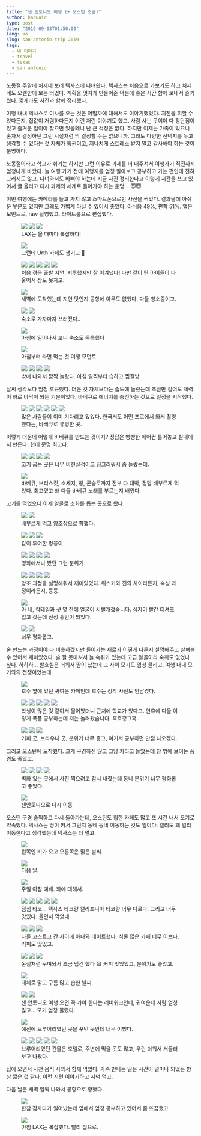 ```yaml
---
title: "샌 안토니오 여행 (+ 오스틴 조금)"
author: haruair
type: post
date: "2019-09-03T01:50:00"
lang: ko
slug: san-antonio-trip-2019
tags:
  - 내 이야기
  - travel
  - texas
  - san antonio
---
```


노동절 주말에 처제네 보러 텍사스에 다녀왔다. 텍사스는 처음으로 가보기도 하고 처제네도 오랜만에 보는 터였다. 계획을 멋지게 만들어준 덕분에 좋은 시간 함께 보내서 즐거웠다. 짧게라도 사진과 함께 정리했다.

여행 내내 텍사스로 이사를 오는 것은 어떨까에 대해서도 이야기했었다. 지진을 피할 수 있다든지, 집값이 저렴하다든지 이런 저런 이야기도 했고. 사람 사는 곳이야 다 장단점이 있고 즐거운 일이야 찾으면 있을테니 난 큰 걱정은 없다. 하지만 이제는 가족이 있으니 혼자서 결정하던 그런 시절처럼 막 결정할 수는 없으니까. 그래도 다양한 선택지를 두고 생각할 수 있다는 것 자체가 특권이고, 지나치게 스트레스 받지 말고 감사해야 하는 것이 분명하다.

노동절이라고 학교가 쉬기는 하지만 그런 이유로 과제를 더 내주셔서 여행가기 직전까지 엄청나게 바빴다. 늘 여행 가기 전에 여행지를 엄청 알아보고 공부하고 가는 편인데 전혀 그러지도 않고. 다녀와서도 바뻐야 하는데 지금 사진 정리한다고 이렇게 시간을 쓰고 있어서 글 올리고 다시 과제의 세계로 들어가야 하는 운명... 😇😇

이번 여행에는 카메라를 들고 가지 않고 스마트폰으로만 사진을 찍었다. 결과물에 아쉬운 부분도 있지만 그래도 가볍게 다닐 수 있어서 좋았다. 아쉬움 49%, 편함 51%. 앱은 모먼트로, raw 촬영했고, 라이트룸으로 편집했다.

<figure class="wide">

<img src="https://live.staticflickr.com/65535/48672674882_dc0054a1e5_h.jpg" loading="lazy" />

<img src="https://live.staticflickr.com/65535/48672679487_40997f11fa_h.jpg" loading="lazy" />

<img src="https://live.staticflickr.com/65535/48672151958_735ec3525f_h.jpg" loading="lazy" />

<figcaption>LAX는 올 때마다 복잡하다!</figcaption>
</figure>

<figure class="wide">

<img src="https://live.staticflickr.com/65535/48672155598_73ed7035cd_h.jpg" loading="lazy" />

<figcaption>그런데 Urth 카페도 생기고 🥰</figcaption>
</figure>

<figure class="wide">

<img src="https://live.staticflickr.com/65535/48672505936_3c2cf1bbec_h.jpg" loading="lazy" />

<img src="https://live.staticflickr.com/65535/48672679802_a9aac633c1_h.jpg" loading="lazy" />

<img src="https://live.staticflickr.com/65535/48672170723_6f2c5f1395_h.jpg" loading="lazy" />

<img src="https://live.staticflickr.com/65535/48672500351_32f1db079f_h.jpg" loading="lazy" />

<img src="https://live.staticflickr.com/65535/48672154223_eebd48abcb_h.jpg" loading="lazy" />

<figcaption>처음 겪은 출발 지연. 지루했지만 잘 이겨냈다! 다만 같이 탄 아이들이 다 울어서 잠도 못자고.</figcaption>
</figure>


<figure class="wide">

<img src="https://live.staticflickr.com/65535/48672497206_2cfd829747_h.jpg" loading="lazy" />

<figcaption>새벽에 도착했는데 지연 탓인지 공항에 아무도 없었다. 다들 청소중이고.</figcaption>
</figure>

<figure class="wide">

<img src="https://live.staticflickr.com/65535/48672162458_5f48a08534_h.jpg" loading="lazy" />

<img src="https://live.staticflickr.com/65535/48672497951_f1f80ac438_h.jpg" loading="lazy" />

<figcaption>숙소로 가자마자 쓰러졌다..</figcaption>
</figure>

<figure class="wide">

<img src="https://live.staticflickr.com/65535/48672169798_af0b7b7b25_h.jpg" loading="lazy" />

<figcaption>아침에 일어나서 보니 숙소도 독특했다</figcaption>
</figure>


<figure class="wide">

<img src="https://live.staticflickr.com/65535/48672496311_d2690778d9_h.jpg" loading="lazy" />

<figcaption>아침부터 라면 먹는 것 여행 모먼트</figcaption>
</figure>

<figure class="wide">

<img src="https://live.staticflickr.com/65535/48672670527_192f9bb4a7_h.jpg" loading="lazy" />

<img src="https://live.staticflickr.com/65535/48672168953_94b3d8a643_h.jpg" loading="lazy" />

<img src="https://live.staticflickr.com/65535/48672164883_d7007c5007_h.jpg" loading="lazy" />

<img src="https://live.staticflickr.com/65535/48672501031_9faff8ddc3_h.jpg" loading="lazy" />

<figcaption>밖에 나와서 깜짝 놀랐다. 아침 일찍부터 습하고 찜질방.</figcaption>
</figure>

날씨 생각보다 엄청 후끈했다. 더운 것 자체보다는 습도에 놀랐는데 조금만 걸어도 체력이 바로 바닥이 되는 기분이었다. 바베큐로 에너지를 충전하는 것으로 일정을 시작했다.

<figure class="wide">

<img src="https://live.staticflickr.com/65535/48672153328_a92ae0e926_h.jpg" loading="lazy" />

<img src="https://live.staticflickr.com/65535/48672496691_eeda7ec2d4_h.jpg" loading="lazy" />

<img src="https://live.staticflickr.com/65535/48672672807_7363b6fab6_h.jpg" loading="lazy" />

<img src="https://live.staticflickr.com/65535/48672162293_244a6d37fd_h.jpg" loading="lazy" />

<img src="https://live.staticflickr.com/65535/48672681827_28aa177572_h.jpg" loading="lazy" />

<img src="https://live.staticflickr.com/65535/48672492151_22a3c528e5_h.jpg" loading="lazy" />

<figcaption>많은 사람들이 이미 기다리고 있었다. 한국서도 어떤 프로에서 와서 촬영했다는, 바베큐로 유명한 곳.</figcaption>
</figure>

이렇게 더운데 어떻게 바베큐를 만드는 것이지? 정답은 빵빵한 에어컨 틀어놓고 실내에서 만든다. 현대 문명 최고다.

<figure class="wide">

<img src="https://live.staticflickr.com/65535/48672681137_5f21c4926f_h.jpg" loading="lazy" />

<img src="https://live.staticflickr.com/65535/48672670827_7d7c189ccb_h.jpg" loading="lazy" />

<img src="https://live.staticflickr.com/65535/48672666727_c2088ae07b_h.jpg" loading="lazy" />

<img src="https://live.staticflickr.com/65535/48672159603_beb74d87aa_h.jpg" loading="lazy" />

<figcaption>고기 굽는 곳은 너무 비현실적이고 징그러워서 좀 놀랐는데.</figcaption>
</figure>

<figure class="wide">

<img src="https://live.staticflickr.com/65535/48672157163_7c30de0454_h.jpg" loading="lazy" />

<figcaption>바베큐, 브리스킷, 소세지, 빵, 콘슬로까지 전부 다 대박, 정말 배부르게 먹었다. 최고였고 왜 다들 바베큐 노래를 부르는지 배웠다.</figcaption>
</figure>

고기를 먹었으니 이제 알콜로 소화를 돕는 곳으로 왔다.

<figure class="wide">

<img src="https://live.staticflickr.com/65535/48672504071_91ffa335e7_h.jpg" loading="lazy" />

<img src="https://live.staticflickr.com/65535/48672673002_fd79775d6d_h.jpg" loading="lazy" />

<figcaption>배부르게 먹고 양조장으로 향했다. </figcaption>
</figure>

<figure class="wide">

<img src="https://live.staticflickr.com/65535/48672666022_915ca4e7a4_h.jpg" loading="lazy" />

<img src="https://live.staticflickr.com/65535/48672494221_da5e3f048b_h.jpg" loading="lazy" />

<img src="https://live.staticflickr.com/65535/48672156003_ab44053869_h.jpg" loading="lazy" />

<figcaption>같이 투어한 멍뭉이</figcaption>
</figure>

<figure class="wide">

<img src="https://live.staticflickr.com/65535/48672507241_102daefa6a_h.jpg" loading="lazy" />

<img src="https://live.staticflickr.com/65535/48672160118_67c14a4773_h.jpg" loading="lazy" />

<img src="https://live.staticflickr.com/65535/48672168768_aaf5c88fcd_h.jpg" loading="lazy" />

<img src="https://live.staticflickr.com/65535/48672500541_4f28d45461_h.jpg" loading="lazy" />

<figcaption>영화에서나 봤던 그런 분위기</figcaption>
</figure>

<figure class="wide">

<img src="https://live.staticflickr.com/65535/48672166233_3cf833ba62_h.jpg" loading="lazy" />

<img src="https://live.staticflickr.com/65535/48672674762_c0d3a45136_h.jpg" loading="lazy" />

<img src="https://live.staticflickr.com/65535/48672502206_572e618421_h.jpg" loading="lazy" />

<img src="https://live.staticflickr.com/65535/48672676802_cc5bb26b9d_h.jpg" loading="lazy" />

<figcaption>양조 과정을 설명해줘서 재미있었다. 위스키와 진의 차이라든지, 숙성 과정이라든지, 등등.</figcaption>
</figure>

<figure class="wide">

<img src="https://live.staticflickr.com/65535/48672166813_d966a49b93_h.jpg" loading="lazy" />

<figcaption>아 네, 칵테일과 샷 몇 잔에 얼굴이 시뻘개졌습니다. 심지어 빨간 티셔츠 입고 갔는데 진정 홍인이 되었다.</figcaption>
</figure>

<figure class="wide">

<img src="https://live.staticflickr.com/65535/48672169133_067641f67f_h.jpg" loading="lazy" />

<img src="https://live.staticflickr.com/65535/48672503026_d78b8b1123_h.jpg" loading="lazy" />

<figcaption>너무 평화롭고.</figcaption>
</figure>

술 만드는 과정이야 다 비슷하겠지만 들어가는 재료가 어떻게 다른지 설명해주고 살펴볼 수 있어서 재미있었다. 술 잘 못마셔서 늘 숙취가 있는데 고급 알콜이라 숙취도 없었나 싶다. 하하하... 발효실은 더워서 땀이 났는데 그 사이 모기도 엄청 물리고. 여행 내내 모기와의 전쟁이었는데.

<figure class="wide">

<img src="https://live.staticflickr.com/65535/48672496041_f7b0db23e2_h.jpg" loading="lazy" />

<figcaption>호수 옆에 있던 귀여운 카페인데 호수는 정작 사진도 안남겼다.</figcaption>
</figure>

<figure class="wide">

<img src="https://live.staticflickr.com/65535/48672677232_f347b12c83_h.jpg" loading="lazy" />

<img src="https://live.staticflickr.com/65535/48672500171_d244986e0f_h.jpg" loading="lazy" />

<img src="https://live.staticflickr.com/65535/48672673942_122875c115_h.jpg" loading="lazy" />

<img src="https://live.staticflickr.com/65535/48672674612_247d8d34b2_h.jpg" loading="lazy" />

<img src="https://live.staticflickr.com/65535/48672163503_e0357b0c58_h.jpg" loading="lazy" />

<figcaption>학생이 많은 것 같아서 물어봤더니 근처에 학교가 있다고. 연휴에 다들 이렇게 폭풍 공부하는데 저는 놀러왔습니다. 흑흐겋그흑..</figcaption>
</figure>

<figure class="wide">

<img src="https://live.staticflickr.com/65535/48672152833_ebca207177_h.jpg" loading="lazy" />

<img src="https://live.staticflickr.com/65535/48672665127_ffb35e7e40_h.jpg" loading="lazy" />

<img src="https://live.staticflickr.com/65535/48672167773_9af8db3790_h.jpg" loading="lazy" />

<figcaption>커피 굿, 브라우니 굿, 분위기 너무 좋고, 여기서 공부하면 만점 나오겠다.</figcaption>
</figure>

그러고 오스틴에 도착했다. 크게 구경하진 않고 그냥 차타고 돌았는데 창 밖에 보이는 풍경도 좋았고.

<figure class="wide">

<img src="https://live.staticflickr.com/65535/48672155388_a3803db5c7_h.jpg" loading="lazy" />

<img src="https://live.staticflickr.com/65535/48672156593_5f28df1563_h.jpg" loading="lazy" />

<img src="https://live.staticflickr.com/65535/48672671162_2dfe9541ba_h.jpg" loading="lazy" />

<img src="https://live.staticflickr.com/65535/48672163898_77e0baecfc_h.jpg" loading="lazy" />

<figcaption>벽화 있는 곳에서 사진 찍으려고 잠시 내렸는데 동네 분위기 너무 평화롭고 좋았다.</figcaption>
</figure>


<figure class="wide">

<img src="https://live.staticflickr.com/65535/48672164713_6919f11a5b_h.jpg" loading="lazy" />

<figcaption>샌안토니오로 다시 이동</figcaption>
</figure>

오스틴 구경 슬쩍하고 다시 돌아가는데, 오스틴도 힙한 카페도 많고 또 시간 내서 오기로 약속했다. 텍사스는 땅이 커서 그런지 동네 동네 이동하는 것도 일이다. 캘리도 꽤 멀리 이동한다고 생각했는데 텍사스는 더 멀고.

<figure class="wide">

<img src="https://live.staticflickr.com/65535/48672153513_9b25f2ac48_h.jpg" loading="lazy" />

<figcaption>왼쪽엔 비가 오고 오른쪽은 맑은 날씨.</figcaption>
</figure>

<figure class="wide">

<img src="https://live.staticflickr.com/65535/48672677657_0307fd91a4_h.jpg" loading="lazy" />

<figcaption>다음 날.</figcaption>
</figure>

<figure class="wide">

<img src="https://live.staticflickr.com/65535/48672170353_263a492ea6_h.jpg" loading="lazy" />

<figcaption>주일 아침 예배. 화에 대해서.</figcaption>
</figure>


<figure class="wide">

<img src="https://live.staticflickr.com/65535/48672165248_330bd92a5f_h.jpg" loading="lazy" />

<img src="https://live.staticflickr.com/65535/48672499971_ab2ae8cde5_h.jpg" loading="lazy" />

<img src="https://live.staticflickr.com/65535/48672678167_06172a68bb_h.jpg" loading="lazy" />

<img src="https://live.staticflickr.com/65535/48672670437_b8c5587173_h.jpg" loading="lazy" />

<img src="https://live.staticflickr.com/65535/48672675982_071b406427_h.jpg" loading="lazy" />


<figcaption>점심 타코... 택사스 타코랑 캘리포니아 타코랑 너무 다르다. 그리고 너무 맛있다. 울면서 먹었네.</figcaption>
</figure>

<figure class="wide">

<img src="https://live.staticflickr.com/65535/48672170233_6ef3b0bd46_h.jpg" loading="lazy" />

<img src="https://live.staticflickr.com/65535/48672155023_bceff224a1_h.jpg" loading="lazy" />

<img src="https://live.staticflickr.com/65535/48672497696_fb00ca938d_h.jpg" loading="lazy" />

<figcaption>다들 코스트코 간 사이에 아내와 데이트했다. 식물 많은 카페 너무 이쁘다. 커피도 맛있고.</figcaption>
</figure>

<figure class="wide">

<img src="https://live.staticflickr.com/65535/48672490556_5b17038586_h.jpg" loading="lazy" />

<img src="https://live.staticflickr.com/65535/48672166038_b7e9c8f142_h.jpg" loading="lazy" />

<img src="https://live.staticflickr.com/65535/48672498391_daedfe2ff3_h.jpg" loading="lazy" />

<figcaption>온실처럼 꾸며놔서 조금 덥긴 했다 😅 커피 맛있었고, 분위기도 좋았고.</figcaption>
</figure>

<figure class="wide">

<img src="https://live.staticflickr.com/65535/48672166588_fdd72c2082_h.jpg" loading="lazy" />

<figcaption>대체로 맑고 구름 많고 습한 날씨.</figcaption>
</figure>

<figure class="wide">

<img src="https://live.staticflickr.com/65535/48672158048_481b022304_h.jpg" loading="lazy" />

<img src="https://live.staticflickr.com/65535/48672664462_95fa661b13_h.jpg" loading="lazy" />

<figcaption>샌 안토니오 여행 오면 꼭 가야 한다는 리버워크인데, 귀여운데 사람 엄청 많고... 모기 엄청 물렸다.</figcaption>
</figure>


<figure class="wide">

<img src="https://live.staticflickr.com/65535/48672675842_0818448e3c_h.jpg" loading="lazy" />

<figcaption>예전에 브루어리였던 곳을 꾸민 곳인데 너무 이뻤다.</figcaption>
</figure>

<figure class="wide">

<img src="https://live.staticflickr.com/65535/48672492751_969ae4d4bd_h.jpg" loading="lazy" />

<img src="https://live.staticflickr.com/65535/48672156293_efcce4e9ef_h.jpg" loading="lazy" />

<img src="https://live.staticflickr.com/65535/48672672402_1b411b9c40_h.jpg" loading="lazy" />

<img src="https://live.staticflickr.com/65535/48672506281_700dbc3797_h.jpg" loading="lazy" />

<img src="https://live.staticflickr.com/65535/48672506991_ecf8470fc6_h.jpg" loading="lazy" />

<figcaption>브루어리였던 건물은 호텔로, 주변에 먹을 곳도 많고, 우린 더워서 서둘러 보고 나왔다.</figcaption>
</figure>

집에 오면서 사천 음식 사와서 함께 먹었다. 가족 만나는 일은 시간이 얼마나 되었든 항상 짧은 것 같다. 이런 저런 이야기하고 저녁 먹고.

다음 날은 새벽 일찍 나와서 공항으로 향했다.

<figure class="wide">

<img src="https://live.staticflickr.com/65535/48672668832_8d7b0e1b71_h.jpg" loading="lazy" />

<figcaption>한참 잠자다가 일어났는데 옆에서 엄청 공부하고 있어서 좀 뜨끔했고</figcaption>
</figure>

<figure class="wide">

<img src="https://live.staticflickr.com/65535/48672664762_7e18166a85_h.jpg" loading="lazy" />

<figcaption>아침 LAX는 복잡했다. 빨리 집으로.</figcaption>
</figure>
